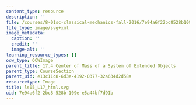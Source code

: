 ```yaml
---
content_type: resource
description: ''
file: /courses/8-01sc-classical-mechanics-fall-2016/7e94a6f22bc8528b109ee5a44bf7d91b_ls05_L17_html.svg
file_type: image/svg+xml
image_metadata:
  caption: ''
  credit: ''
  image-alt: ''
learning_resource_types: []
ocw_type: OCWImage
parent_title: 17.4 Center of Mass of a System of Extended Objects
parent_type: CourseSection
parent_uid: e13c11c8-6d3e-4192-0377-32a634d2d58a
resourcetype: Image
title: ls05_L17_html.svg
uid: 7e94a6f2-2bc8-528b-109e-e5a44bf7d91b
---
```

